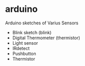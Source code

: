# arduino

Arduino sketches of Varius Sensors<br>

+ Blink sketch (blink)
+ Digital Thermometer (thermistor)
+ Light sensor
+ IRdetect
+ Pushbutton
+ Thermistor
